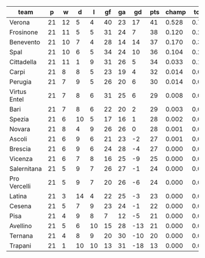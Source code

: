 |     team     | p  | w  | d  | l  | gf | ga | gd  | pts | champ | top2  | top3  | top4  |  5-7  | bot4  | bot3  | bot2  |
|--------------|----|----|----|----|----|----|-----|-----|-------|-------|-------|-------|-------|-------|-------|-------|
| Verona       | 21 | 12 |  5 |  4 | 40 | 23 |  17 |  41 | 0.528 | 0.746 | 0.863 | 0.920 | 0.068 | 0.000 | 0.000 | 0.000|
| Frosinone    | 21 | 11 |  5 |  5 | 31 | 24 |   7 |  38 | 0.120 | 0.293 | 0.470 | 0.617 | 0.261 | 0.000 | 0.000 | 0.000|
| Benevento    | 21 | 10 |  7 |  4 | 28 | 14 |  14 |  37 | 0.170 | 0.399 | 0.583 | 0.720 | 0.206 | 0.000 | 0.000 | 0.000|
| Spal         | 21 | 10 |  6 |  5 | 34 | 24 |  10 |  36 | 0.104 | 0.270 | 0.440 | 0.588 | 0.276 | 0.000 | 0.000 | 0.000|
| Cittadella   | 21 | 11 |  1 |  9 | 31 | 26 |   5 |  34 | 0.033 | 0.100 | 0.201 | 0.325 | 0.339 | 0.001 | 0.000 | 0.000|
| Carpi        | 21 |  8 |  8 |  5 | 23 | 19 |   4 |  32 | 0.014 | 0.059 | 0.130 | 0.219 | 0.321 | 0.005 | 0.002 | 0.000|
| Perugia      | 21 |  7 |  9 |  5 | 26 | 20 |   6 |  30 | 0.014 | 0.057 | 0.119 | 0.204 | 0.310 | 0.005 | 0.002 | 0.000|
| Virtus Entel | 21 |  7 |  8 |  6 | 31 | 25 |   6 |  29 | 0.008 | 0.033 | 0.075 | 0.142 | 0.285 | 0.011 | 0.005 | 0.001|
| Bari         | 21 |  7 |  8 |  6 | 22 | 20 |   2 |  29 | 0.003 | 0.013 | 0.034 | 0.072 | 0.196 | 0.027 | 0.011 | 0.004|
| Spezia       | 21 |  6 | 10 |  5 | 17 | 16 |   1 |  28 | 0.002 | 0.011 | 0.026 | 0.058 | 0.179 | 0.032 | 0.013 | 0.003|
| Novara       | 21 |  8 |  4 |  9 | 26 | 26 |   0 |  28 | 0.001 | 0.008 | 0.022 | 0.045 | 0.144 | 0.053 | 0.027 | 0.008|
| Ascoli       | 21 |  6 |  9 |  6 | 21 | 23 |  -2 |  27 | 0.001 | 0.005 | 0.013 | 0.031 | 0.113 | 0.068 | 0.033 | 0.012|
| Brescia      | 21 |  6 |  9 |  6 | 24 | 28 |  -4 |  27 | 0.000 | 0.002 | 0.008 | 0.019 | 0.081 | 0.104 | 0.053 | 0.021|
| Vicenza      | 21 |  6 |  7 |  8 | 16 | 25 |  -9 |  25 | 0.000 | 0.001 | 0.002 | 0.004 | 0.024 | 0.262 | 0.160 | 0.073|
| Salernitana  | 21 |  5 |  9 |  7 | 26 | 27 |  -1 |  24 | 0.000 | 0.002 | 0.006 | 0.015 | 0.068 | 0.129 | 0.072 | 0.029|
| Pro Vercelli | 21 |  5 |  9 |  7 | 20 | 26 |  -6 |  24 | 0.000 | 0.001 | 0.001 | 0.004 | 0.024 | 0.275 | 0.171 | 0.080|
| Latina       | 21 |  3 | 14 |  4 | 22 | 25 |  -3 |  23 | 0.000 | 0.001 | 0.003 | 0.007 | 0.036 | 0.213 | 0.127 | 0.055|
| Cesena       | 21 |  5 |  7 |  9 | 23 | 24 |  -1 |  22 | 0.000 | 0.001 | 0.004 | 0.012 | 0.052 | 0.178 | 0.103 | 0.044|
| Pisa         | 21 |  4 |  9 |  8 |  7 | 12 |  -5 |  21 | 0.000 | 0.000 | 0.000 | 0.001 | 0.010 | 0.403 | 0.273 | 0.139|
| Avellino     | 21 |  5 |  6 | 10 | 15 | 28 | -13 |  21 | 0.000 | 0.000 | 0.000 | 0.000 | 0.004 | 0.635 | 0.495 | 0.309|
| Ternana      | 21 |  4 |  8 |  9 | 20 | 30 | -10 |  20 | 0.000 | 0.000 | 0.000 | 0.000 | 0.004 | 0.628 | 0.500 | 0.319|
| Trapani      | 21 |  1 | 10 | 10 | 13 | 31 | -18 |  13 | 0.000 | 0.000 | 0.000 | 0.000 | 0.000 | 0.973 | 0.952 | 0.902|
